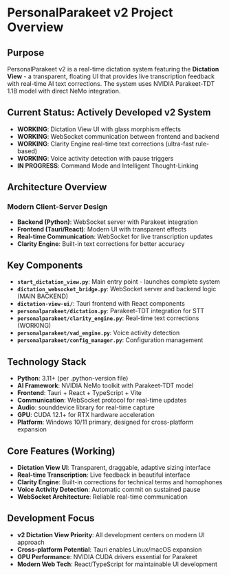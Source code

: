 # PersonalParakeet v2 Project Overview

## Purpose
PersonalParakeet v2 is a real-time dictation system featuring the **Dictation View** - a transparent, floating UI that provides live transcription feedback with real-time AI text corrections. The system uses NVIDIA Parakeet-TDT 1.1B model with direct NeMo integration.

## Current Status: Actively Developed v2 System
- **WORKING**: Dictation View UI with glass morphism effects
- **WORKING**: WebSocket communication between frontend and backend
- **WORKING**: Clarity Engine real-time text corrections (ultra-fast rule-based)
- **WORKING**: Voice activity detection with pause triggers
- **IN PROGRESS**: Command Mode and Intelligent Thought-Linking

## Architecture Overview
### Modern Client-Server Design
- **Backend (Python)**: WebSocket server with Parakeet integration
- **Frontend (Tauri/React)**: Modern UI with transparent effects
- **Real-time Communication**: WebSocket for live transcription updates
- **Clarity Engine**: Built-in text corrections for better accuracy

## Key Components
- **`start_dictation_view.py`**: Main entry point - launches complete system
- **`dictation_websocket_bridge.py`**: WebSocket server and backend logic (MAIN BACKEND)
- **`dictation-view-ui/`**: Tauri frontend with React components
- **`personalparakeet/dictation.py`**: Parakeet-TDT integration for STT
- **`personalparakeet/clarity_engine.py`**: Real-time text corrections (WORKING)
- **`personalparakeet/vad_engine.py`**: Voice activity detection
- **`personalparakeet/config_manager.py`**: Configuration management

## Technology Stack
- **Python**: 3.11+ (per .python-version file)
- **AI Framework**: NVIDIA NeMo toolkit with Parakeet-TDT model
- **Frontend**: Tauri + React + TypeScript + Vite
- **Communication**: WebSocket protocol for real-time updates
- **Audio**: sounddevice library for real-time capture
- **GPU**: CUDA 12.1+ for RTX hardware acceleration
- **Platform**: Windows 10/11 primary, designed for cross-platform expansion

## Core Features (Working)
- **Dictation View UI**: Transparent, draggable, adaptive sizing interface
- **Real-time Transcription**: Live feedback in beautiful interface
- **Clarity Engine**: Built-in corrections for technical terms and homophones
- **Voice Activity Detection**: Automatic commit on sustained pause
- **WebSocket Architecture**: Reliable real-time communication

## Development Focus
- **v2 Dictation View Priority**: All development centers on modern UI approach
- **Cross-platform Potential**: Tauri enables Linux/macOS expansion
- **GPU Performance**: NVIDIA CUDA drivers essential for Parakeet
- **Modern Web Tech**: React/TypeScript for maintainable UI development